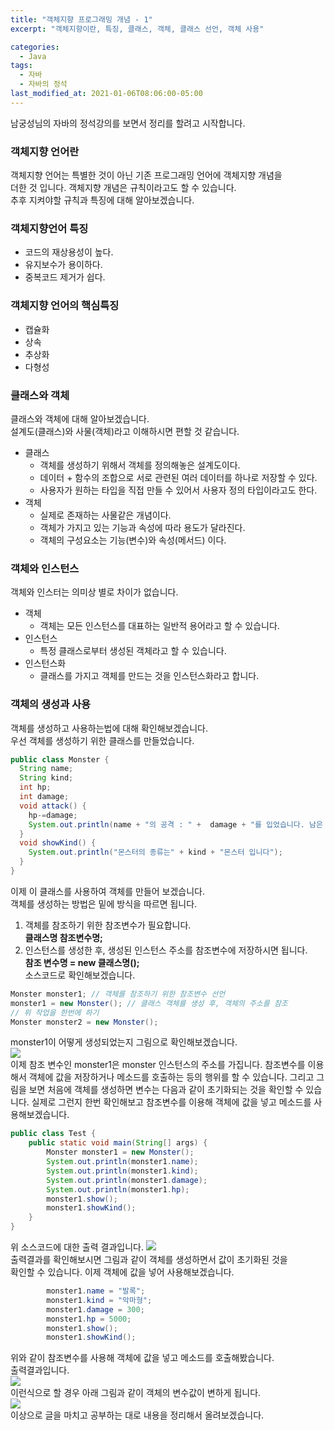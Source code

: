 ```yaml
---
title: "객체지향 프로그래밍 개념 - 1"
excerpt: "객체지향이란, 특징, 클래스, 객체, 클래스 선언, 객체 사용"

categories:
  - Java
tags:
  - 자바
  - 자바의 정석
last_modified_at: 2021-01-06T08:06:00-05:00
---
```


남궁성님의 자바의 정석강의를 보면서 정리를 할려고 시작합니다.

### 객체지향 언어란

객체지향 언어는 특별한 것이 아닌 기존 프로그래밍 언어에 객체지향 개념을  
더한 것 입니다. 객체지향 개념은 규칙이라고도 할 수 있습니다.  
추후 지켜야할 규칙과 특징에 대해 알아보겠습니다.

### 객체지향언어 특징

- 코드의 재상용성이 높다.
- 유지보수가 용이하다.
- 중복코드 제거가 쉽다.

### 객체지향 언어의 핵심특징

- 캡슐화
- 상속
- 추상화
- 다형성

### 클래스와 객체

클래스와 객체에 대해 알아보겠습니다.  
설계도(클래스)와 사물(객체)라고 이해하시면 편할 것 같습니다.

- 클래스
  - 객체를 생성하기 위해서 객체를 정의해놓은 설계도이다.
  - 데이터 + 함수의 조합으로 서로 관련된 여러 데이터를 하나로 저장할 수 있다.
  - 사용자가 원하는 타입을 직접 만들 수 있어서 사용자 정의 타입이라고도 한다.
- 객체
  - 실제로 존재하는 사물같은 개념이다.
  - 객체가 가지고 있는 기능과 속성에 따라 용도가 달라진다.
  - 객체의 구성요소는 기능(변수)와 속성(메서드) 이다.

### 객체와 인스턴스

객체와 인스터는 의미상 별로 차이가 없습니다.

- 객체
  - 객체는 모든 인스턴스를 대표하는 일반적 용어라고 할 수 있습니다.
- 인스턴스
  - 특정 클래스로부터 생성된 객체라고 할 수 있습니다.
- 인스턴스화
  - 클래스를 가지고 객체를 만드는 것을 인스턴스화라고 합니다.

### 객체의 생성과 사용

객체를 생성하고 사용하는법에 대해 확인해보겠습니다.  
우선 객체를 생성하기 위한 클래스를 만들었습니다.

```java
public class Monster {
  String name;
  String kind;
  int hp;
  int damage;
  void attack() {
    hp-=damage;
    System.out.println(name + "의 공격 : " +  damage + "를 입었습니다. 남은 HP는" + hp + "입니다");
  }
  void showKind() {
    System.out.println("몬스터의 종류는" + kind + "몬스터 입니다");
  }
}
```

이제 이 클래스를 사용하여 객체를 만들어 보겠습니다.  
객체를 생성하는 방법은 밑에 방식을 따르면 됩니다.

1. 객체를 참조하기 위한 참조변수가 필요합니다.  
   **클래스명 참조변수명;**
2. 인스턴스를 생성한 후, 생성된 인스턴스 주소를 참조변수에 저장하시면 됩니다.  
    **참조 변수명 = new 클래스명();**  
   소스코드로 확인해보겠습니다.

```java
Monster monster1; // 객체를 참조하기 위한 참조변수 선언
monster1 = new Monster(); // 클래스 객체를 생성 후, 객체의 주소를 참조
// 위 작업을 한번에 하기
Monster monster2 = new Monster();
```

monster1이 어떻게 생성되었는지 그림으로 확인해보겠습니다.  
![](https://gitdevjjong.github.io/assets/images/object1/java1.PNG)  
이제 참조 변수인 monster1은 monster 인스턴스의 주소를 가집니다. 참조변수를 이용해서 객체에 값을 저장하거나 메소드를 호출하는 등의 행위를 할 수 있습니다. 그리고 그림을 보면 처음에 객체를 생성하면 변수는 다음과 같이 초기화되는 것을 확인할 수 있습니다. 실제로 그런지 한번 확인해보고 참조변수를 이용해 객체에 값을 넣고 메소드를 사용해보겠습니다.

```java
public class Test {
    public static void main(String[] args) {
        Monster monster1 = new Monster();
        System.out.println(monster1.name);
        System.out.println(monster1.kind);
        System.out.println(monster1.damage);
        System.out.println(monster1.hp);
        monster1.show();
        monster1.showKind();
    }
}
```

위 소스코드에 대한 출력 결과입니다.
![](https://gitdevjjong.github.io/assets/images/object1/java2.PNG)  
출력결과를 확인해보시면 그림과 같이 객체를 생성하면서 값이 초기화된 것을  
확인할 수 있습니다. 이제 객체에 값을 넣어 사용해보겠습니다.

```java
        monster1.name = "발록";
        monster1.kind = "악마형";
        monster1.damage = 300;
        monster1.hp = 5000;
        monster1.show();
        monster1.showKind();
```

위와 같이 참조변수를 사용해 객체에 값을 넣고 메소드를 호출해봤습니다.  
출력결과입니다.  
![](https://gitdevjjong.github.io/assets/images/object1/java3.PNG)  
이런식으로 할 경우 아래 그림과 같이 객체의 변수값이 변하게 됩니다.  
![](https://gitdevjjong.github.io/assets/images/object1/java4.PNG)  
이상으로 글을 마치고 공부하는 대로 내용을 정리해서 올려보겠습니다.
